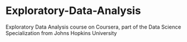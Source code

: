 # Exploratory-Data-Analysis
Exploratory Data Analysis course on Coursera, part of the Data Science Specialization from Johns Hopkins University
